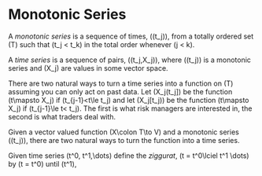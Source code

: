 # Monotonic Series

A _monotonic series_ is a sequence of times, \((t_j)\), from a totally
ordered set \(T\) such that \(t_j < t_k\) in the total order
whenever \(j < k\).

A _time series_ is a sequence of pairs, \((t_j,X_j)\), where \((t_j)\) is a
monotonic series and \(X_j\) are values in some vector space.

There are two natural ways to turn a time series into a function
on \(T\) assuming you can only act on past data.
Let \(X_j(t_j]\) be the function
\(t\mapsto X_j\) if \(t_{j-1}<t\le t_j\)
and let \(X_j[t_j)\) be the function
\(t\mapsto X_j\) if \(t_{j-1}\le t< t_j\).
The first is what risk managers are interested in, the second is
what traders deal with.

Given a vector valued function \(X\colon T\to V\) and a monotonic
series \((t_j)\), there are two natural ways to turn the
function into a time series.

Given time series \(t^0, t^1,\dots\) define the _ziggurat_,
\(t = t^0\lciel t^1 \dots\) by \(t = t^0\) until \(t^1\),


